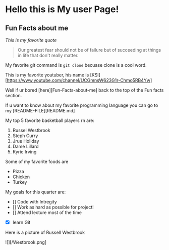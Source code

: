 # **Hello this is My user Page!**


## Fun Facts about me

*This is my favorite quote*

> Our greatest fear should not be of failure but of succeeding at things in life that don't really matter.

My favorite git command is `git clone` becuase clone is a cool word. 

This is my favorite youtuber, his name is [KSI][https://www.youtube.com/channel/UCGmnsW623G1r-Chmo5RB4Yw]

Well if ur bored [here][Fun-Facts-about-me] back to the top of the Fun facts section.

If u want to know about my favorite programming language you can go to my [README-FILE][README.md]

My top 5 favorite basketball players rn are:

1. Russel Westbrook
2. Steph Curry
3. Jrue Holiday
4. Dame Lillard
5. Kyrie Irving

Some of my favorite foods are 

- Pizza
- Chicken
- Turkey


My goals for this quarter are:
- [] Code with Intregity
- [] Work as hard as possible for project!
- [] Attend lecture most of the time
- [x] learn Git


Here is a picture of Russell Westbrook

![][/Westbrook.png]

